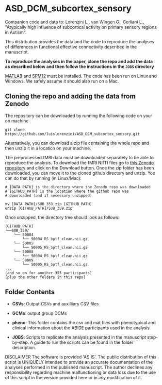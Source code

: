 # ASD_DCM_subcortex_sensory

Companion code and data to: Lorenzini L., van Wingen G., Cerliani L., "Atypically high influence of subcortical activity on primary sensory regions in Autism".

This distribution provides the data and the code to reproduce the analyses of differences in functional effective connectivity described in the manuscript.

**To reproduce the analyses in the paper, clone the repo and add the data as described below and then follow the instructions in the `JOBS` directory**

[MATLAB](https://mathworks.com) and [SPM12](https://www.fil.ion.ucl.ac.uk/spm/software/spm12/) must be installed. The code has been run on Linux and Windows. We safely assume it should also run on a Mac.


## Cloning the repo and adding the data from Zenodo

The repository can be downloaded by running the following code on your on machine

```
git clone https://github.com/luislorenzini/ASD_DCM_subcortex_sensory.git
```
Alternatively, you can download a zip file containing the whole repo and then unzip it in a location on your machine.

The preprocessed fMRI data must be downloaded separately to be able to reproduce the analysis.
To download the fMRI NIfTI files go to [this Zenodo repository](https://zenodo.org/record/5463495#.YTdw2J0zZPY) and click on the Download button.
Once the zip folder has been downloaded, you can move it to the cloned github directory and unzip. You can do that by running (in Linux/Mac):
```
# [DATA_PATH] is the directory where the Zenodo repo was downloaded
# [GITHUB_PATH] is the location where the github repo was
# downloaded (and if necessary unzipped)

mv [DATA_PATH]/SUB_359.zip [GITHUB_PATH]
unzip [GITHUB_PATH]/SUB_359.zip

```

Once unzipped, the directory tree should look as follows:

```
[GITHUB_PATH]
└──SUB_359/
    └── 50004
    	└── 50004_RS_bptf_clean.nii.gz
    └── 50005
    	└── 50005_RS_bptf_clean.nii.gz
    └── 50008
    	└── 50004_RS_bptf_clean.nii.gz
    └── 50009
    	└── 50005_RS_bptf_clean.nii.gz
...
[and so on for another 355 participants]
[plus the other folders in this repo]
```


## Folder Contents

- **CSVs**: Output CSVs and auxilliary CSV files

- **GCMs**: output group DCMs

- **pheno**: This folder contains the csv and mat files with phenotypical and clinical information about the ABIDE participants used in the analysis

- **JOBS**: Scripts to replicate the analysis presented in the manuscript step-by-step. A guide to run the scripts can be found in the folder description.


DISCLAIMER The software is provided 'AS IS'. The public distribution of this script is UNIQUELY intended to provide an accurate documentation of the analyses performed in the published manuscript. The author declines any responsibility regarding machine malfunctioning or data loss due to the use of this script in the version provided here or in any modification of it.
